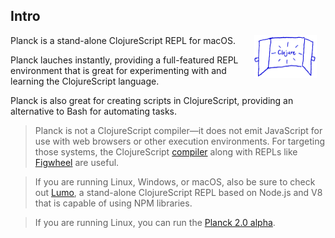 ## Intro

<img width="100" align="right" style="margin: 0ex 1em" src="img/intro.png">
Planck is a stand-alone ClojureScript REPL for macOS.

Planck lauches instantly, providing a full-featured REPL environment that is great for experimenting with and learning the ClojureScript language.

Planck is also great for creating scripts in ClojureScript, providing an alternative to Bash for automating tasks.


> Planck is not a ClojureScript compiler—it does not emit JavaScript for use with web browsers or other execution environments. For targeting those systems, the ClojureScript [compiler](http://clojurescript.org) along with REPLs like [Figwheel](https://github.com/bhauman/lein-figwheel) are useful.

> If you are running Linux, Windows, or macOS, also be sure to check out [Lumo](https://github.com/anmonteiro/lumo), a stand-alone ClojureScript REPL based on Node.js and V8 that is capable of using NPM libraries.

> If you are running Linux, you can run the [Planck 2.0 alpha](https://github.com/mfikes/planck#planck-20-alpha).
